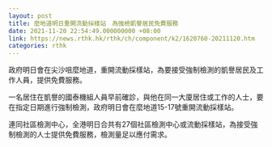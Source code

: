 ```yaml
---
layout: post
title: 麼地道明日重開流動採樣站　為強檢凱譽居民免費服務
date: 2021-11-20 22:54:49.000000000 +08:00
link: https://news.rthk.hk/rthk/ch/component/k2/1620760-20211120.htm
categories: rthk
---
```


政府明日會在尖沙咀麼地道，重開流動採樣站，為要接受強制檢測的凱譽居民及工作人員，提供免費服務。

一名居住在凱譽的國泰機組人員早前確診，與他在同一大廈居住或工作的人士，要在指定日期進行強制檢測，政府明日會在麼地道15-17號重開流動採樣站。

連同社區檢測中心，全港明日合共有27個社區檢測中心或流動採樣站，為接受強制檢測的人士提供免費服務，檢測量足以應付需求。
